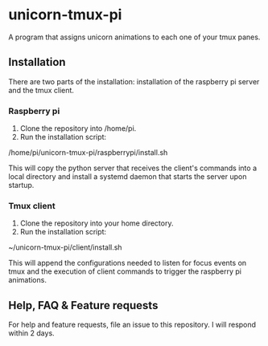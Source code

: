 # unicorn-tmux-pi
A program that assigns unicorn animations to each one of your tmux panes.

## Installation

There are two parts of the installation: installation of the raspberry pi server and the tmux client.

### Raspberry pi

1. Clone the repository into /home/pi.
2. Run the installation script:

/home/pi/unicorn-tmux-pi/raspberrypi/install.sh

This will copy the python server that receives the client's commands into a local directory and install a systemd daemon that starts the server upon startup.

### Tmux client

1. Clone the repository into your home directory.
2. Run the installation script:

~/unicorn-tmux-pi/client/install.sh

This will append the configurations needed to listen for focus events on tmux and the execution of client commands to trigger the raspberry pi animations.

## Help, FAQ & Feature requests

For help and feature requests, file an issue to this repository. I will respond within 2 days.
